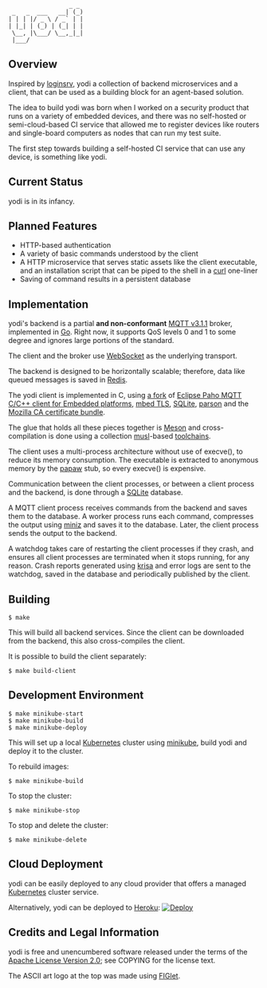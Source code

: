 ```
                 _ _
 _   _  ___   __| (_)
| | | |/ _ \ / _` | |
| |_| | (_) | (_| | |
 \__, |\___/ \__,_|_|
 |___/
```

## Overview

Inspired by [loginsrv](https://github.com/tarent/loginsrv), yodi a collection of backend microservices and a client, that can be used as a building block for an agent-based solution.

The idea to build yodi was born when I worked on a security product that runs on a variety of embedded devices, and there was no self-hosted or semi-cloud-based CI service that allowed me to register devices like routers and single-board computers as nodes that can run my test suite.

The first step towards building a self-hosted CI service that can use any device, is something like yodi.

## Current Status

yodi is in its infancy.

## Planned Features

* HTTP-based authentication
* A variety of basic commands understood by the client
* A HTTP microservice that serves static assets like the client executable, and an installation script that can be piped to the shell in a [curl](https://curl.haxx.se/) one-liner
* Saving of command results in a persistent database

## Implementation

yodi's backend is a partial **and non-conformant** [MQTT v3.1.1](http://docs.oasis-open.org/mqtt/mqtt/v3.1.1/os/mqtt-v3.1.1-os.html) broker, implemented in [Go](https://golang.org/). Right now, it supports QoS levels 0 and 1 to some degree and ignores large portions of the standard.

The client and the broker use [WebSocket](https://tools.ietf.org/html/rfc6455) as the underlying transport.

The backend is designed to be horizontally scalable; therefore, data like queued messages is saved in [Redis](https://redis.io/).

The yodi client is implemented in C, using [a fork](https://github.com/dimkr/paho.mqtt.embedded-c/integration-ssl) of [Eclipse Paho MQTT C/C++ client for Embedded platforms](https://github.com/eclipse/paho.mqtt.embedded-c), [mbed TLS](https://tls.mbed.org/), [SQLite](https://www.sqlite.org/), [parson](https://github.com/kgabis/parson) and the [Mozilla CA certificate bundle](https://curl.haxx.se/docs/mk-ca-bundle.html).

The glue that holds all these pieces together is [Meson](https://mesonbuild.com/) and cross-compilation is done using a collection [musl](https://musl.libc.org/)-based [toolchains](https://github.com/dimkr/toolchains).

The client uses a multi-process architecture without use of execve(), to reduce its memory consumption. The executable is extracted to anonymous memory by the [papaw](github.com/dimkr/papaw) stub, so every execve() is expensive.

Communication between the client processes, or between a client process and the backend, is done through a [SQLite](https://www.sqlite.org/) database.

A MQTT client process receives commands from the backend and saves them to the database. A worker process runs each command, compresses the output using [miniz](https://github.com/richgel999/miniz) and saves it to the database. Later, the client process sends the output to the backend.

A watchdog takes care of restarting the client processes if they crash, and ensures all client processes are terminated when it stops running, for any reason. Crash reports generated using [krisa](github.com/dimkr/krisa) and error logs are sent to the watchdog, saved in the database and periodically published by the client.

## Building

    $ make

This will build all backend services. Since the client can be downloaded from the backend, this also cross-compiles the client.

It is possible to build the client separately:

    $ make build-client

## Development Environment

    $ make minikube-start
    $ make minikube-build
    $ make minikube-deploy

This will set up a local [Kubernetes](https://kubernetes.io/) cluster using [minikube](https://minikube.sigs.k8s.io/docs/), build yodi and deploy it to the cluster.

To rebuild images:

    $ make minikube-build

To stop the cluster:

    $ make minikube-stop

To stop and delete the cluster:

    $ make minikube-delete

## Cloud Deployment

yodi can be easily deployed to any cloud provider that offers a managed [Kubernetes](https://kubernetes.io/) cluster service.

Alternatively, yodi can be deployed to [Heroku](https://www.heroku.com): [![Deploy](https://www.herokucdn.com/deploy/button.svg)](https://heroku.com/deploy)

## Credits and Legal Information

yodi is free and unencumbered software released under the terms of the [Apache License Version 2.0](https://www.apache.org/licenses/LICENSE-2.0); see COPYING for the license text.

The ASCII art logo at the top was made using [FIGlet](http://www.figlet.org/).